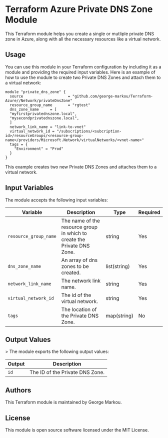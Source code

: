 <h1>Terraform Azure Private DNS Zone Module</h1>
This Terraform module helps you create a single or mutliple private DNS zone in Azure, along with all the necessary resources like a virtual network.

<h2>Usage</h2>
You can use this module in your Terraform configuration by including it as a module and providing the required input variables. Here is an example of how to use the module to create two Private DNS Zones and attach them to a virtual network:

```hcl
module "private_dns_zone" {
  source                    = "github.com/george-markou/Terraform-Azure//Network/privateDnsZone"
  resource_group_name       = "rgtest"
  dns_zone_name     = [
  "myfirstprivatednszone.local",
  "mysecondprivatednszone.local",
  ]
  network_link_name = "link-to-vnet"
  virtual_network_id = "/subscriptions/<subcription-id>/resourceGroups/<resource-group-name>/providers/Microsoft.Network/virtualNetworks/<vnet-name>"
  tags = {
    "Environment" = "Prod"
  }
}
```

This example creates two new Private DNS Zones and attaches them to a virtual network.

<h2>Input Variables</h2>
The module accepts the following input variables:

|Variable |	Description| Type|	Required|
|---|---|---|---|
|`resource_group_name`|	The name of the resource group in which to create the Private DNS Zone.|	string|	Yes|
|`dns_zone_name`|	An array of dns zones to be created.|	list(string)|	Yes|
|`network_link_name`|	The network link name.|	string|	Yes|
|`virtual_network_id`|	The id of the virtual network.|	string|	Yes
|`tags`|	The location of the Private DNS Zone.|	map(string)|	No|

<h2>Output Values</h2>>
The module exports the following output values:

|Output|	Description|
|---|---|
|`id`|	The ID of the Private DNS Zone.|

<h2>Authors</h2>
This Terraform module is maintained by George Markou.

<h2>License</h2>
This module is open source software licensed under the MIT License.
